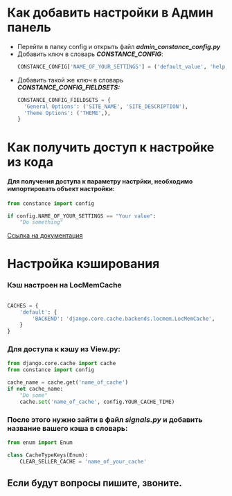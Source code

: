 # Как добавить настройки в Админ панель

* Перейти в папку config и открыть файл ***admin_constance_config.py***
* Добавить ключ в словарь ***CONSTANCE_CONFIG***:
  ```python 
  CONSTANCE_CONFIG['NAME_OF_YOUR_SETTINGS'] = ('default_value', 'help text')
  ```
* Добавить такой же ключ в словарь ***CONSTANCE_CONFIG_FIELDSETS:***
  ```python
  CONSTANCE_CONFIG_FIELDSETS = {
    'General Options': ('SITE_NAME', 'SITE_DESCRIPTION'),
    'Theme Options': ('THEME',),
  }
  ```

# Как получить доступ к настройке из кода

#### Для получения доступа к параметру настрйки, необходимо импортировать объект настройки:

```python
from constance import config

if config.NAME_OF_YOUR_SETTINGS == "Your value":
    "Do something"
```

[Ссылка на документация](https://django-constance.readthedocs.io/en/latest/)

# Настройка кэширования

### Кэш настроен на LocMemCache

```python

CACHES = {
    'default': {
        'BACKEND': 'django.core.cache.backends.locmem.LocMemCache',
    }
}
```

### Для доступа к кэшу из View.py:

```python
from django.core.cache import cache
from constance import config

cache_name = cache.get('name_of_cache')
if not cache_name:
    "Do some"
    cache.set('name_of_cache', config.YOUR_CACHE_TIME)
```

### После этого нужно зайти в файл ***signals.py*** и добавить название вашего кэша в словарь:

```python
from enum import Enum

class CacheTypeKeys(Enum):
    CLEAR_SELLER_CACHE = 'name_of_your_cache'
```

## Если будут вопросы пишите, звоните.